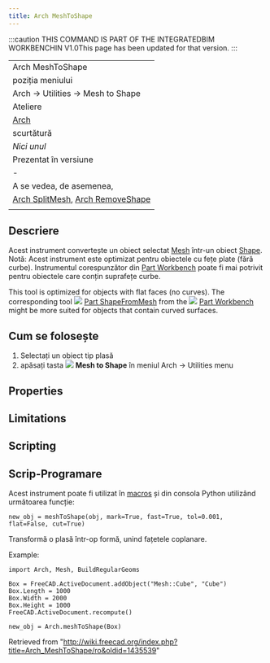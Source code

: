 ```yaml
---
title: Arch MeshToShape
---
```


:::caution
THIS COMMAND IS PART OF THE INTEGRATEDBIM WORKBENCHIN V1.0This page has been updated for that version.
:::

|                                                                                                                          |
| ------------------------------------------------------------------------------------------------------------------------ |
| Arch MeshToShape                                                                                                         |
| poziția meniului                                                                                                         |
| Arch → Utilities → Mesh to Shape                                                                                         |
| Ateliere                                                                                                                 |
| [Arch](/Arch_Workbench/ro "Arch Workbench/ro")                                                                           |
| scurtătură                                                                                                               |
| _Nici unul_                                                                                                              |
| Prezentat în versiune                                                                                                    |
| -                                                                                                                        |
| A se vedea, de asemenea,                                                                                                 |
| [Arch SplitMesh](/Arch_SplitMesh/ro "Arch SplitMesh/ro"), [Arch RemoveShape](/Arch_RemoveShape/ro "Arch RemoveShape/ro") |
|                                                                                                                          |

## Descriere

Acest instrument convertește un obiect selectat [Mesh](/Mesh_Workbench "Mesh Workbench") într-un obiect [Shape](/Part_Workbench "Part Workbench"). Notă: Acest instrument este optimizat pentru obiectele cu fețe plate (fără curbe). Instrumentul corespunzător din [Part Workbench](/Part_Workbench "Part Workbench") poate fi mai potrivit pentru obiectele care conțin suprafețe curbe.

This tool is optimized for objects with flat faces (no curves). The corresponding tool ![](/images/Part_ShapeFromMesh.svg) [Part ShapeFromMesh](/Part_ShapeFromMesh "Part ShapeFromMesh") from the ![](/images/Workbench_Part.svg) [Part Workbench](/Part_Workbench "Part Workbench") might be more suited for objects that contain curved surfaces.

## Cum se folosește

1. Selectați un obiect tip plasă
2. apăsați tasta ![](/images/Arch_MeshToShape.png) **Mesh to Shape** în meniul Arch → Utilities menu

## Properties

## Limitations

## Scripting

## Scrip-Programare

Acest instrument poate fi utilizat în [macros](/Macros "Macros") și din consola Python utilizând următoarea funcție:

```
new_obj = meshToShape(obj, mark=True, fast=True, tol=0.001, flat=False, cut=True)

```

Transformă o plasă într-op formă, unind fațetele coplanare.

Example:

```
import Arch, Mesh, BuildRegularGeoms

Box = FreeCAD.ActiveDocument.addObject("Mesh::Cube", "Cube")
Box.Length = 1000
Box.Width = 2000
Box.Height = 1000
FreeCAD.ActiveDocument.recompute()

new_obj = Arch.meshToShape(Box)

```

Retrieved from "<http://wiki.freecad.org/index.php?title=Arch_MeshToShape/ro&oldid=1435539>"
